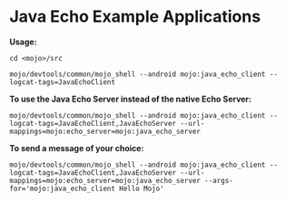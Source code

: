 Java Echo Example Applications
==============================

**Usage:**

`cd <mojo>/src`

`mojo/devtools/common/mojo_shell --android mojo:java_echo_client --logcat-tags=JavaEchoClient`

**To use the Java Echo Server instead of the native Echo Server:**

`mojo/devtools/common/mojo_shell --android mojo:java_echo_client --logcat-tags=JavaEchoClient,JavaEchoServer --url-mappings=mojo:echo_server=mojo:java_echo_server`


**To send a message of your choice:**

`mojo/devtools/common/mojo_shell --android mojo:java_echo_client --logcat-tags=JavaEchoClient,JavaEchoServer --url-mappings=mojo:echo_server=mojo:java_echo_server --args-for='mojo:java_echo_client Hello Mojo'`

<!---
If you copy the above commands from this source .md file then do not include the backticks: `
-->

